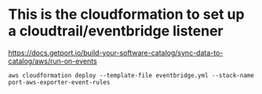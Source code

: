 # This is the cloudformation to set up a cloudtrail/eventbridge listener

https://docs.getport.io/build-your-software-catalog/sync-data-to-catalog/aws/run-on-events

```
aws cloudformation deploy --template-file eventbridge.yml --stack-name port-aws-exporter-event-rules
```
